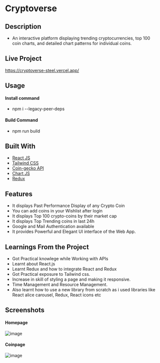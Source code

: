 # Cryptoverse

## Description 
- An interactive platform displaying trending cryptocurrencies, top 100 coin charts, and detailed chart patterns for individual coins.

## Live Project
https://cryptoverse-steel.vercel.app/

## Usage

#### Install command
- npm i --legacy-peer-deps

#### Build Command
- npm run build
 
## Built With
- [React JS](https://reactjs.org/)
- [Tailwind CSS](https://tailwindcss.com/)
- [Coin-gecko API](https://www.coingecko.com/en/api)
- [Chart JS](https://reactchartjs.github.io/react-chartjs-2/#/)
- [Redux](https://redux.js.org/)

## Features
- It displays Past Performance Display of any Crypto Coin
- You can add coins in your Wishlist after login
- It displays Top 100 crypto-coins by their market cap
- It displays Top Trending coins in last 24h
- Google and Mail Authentication available
- It provides Powerful and Elegant UI interface of the Web App. 

## Learnings From the Project
- Got Practical knowlege while Working with APIs
- Learnt about React.js 
- Learnt Redux and how to integrate React and Redux
- Got Practical exposure to Tailwind css.
- Increase in skill of styling a page and making it responsive.
- Time Management and Resource Management.
- Also learnt how to use a new library from scratch as i used libraries like React alice carousel, Redux, React icons etc

## Screenshots
#### Homepage
![image](https://user-images.githubusercontent.com/78155393/227704336-9f8d89a5-4e18-4e66-9772-311fdcedd880.png)
#### Coinpage
![image](https://user-images.githubusercontent.com/78155393/227704313-b9134990-7be2-41df-936e-49e02faa02cd.png)
